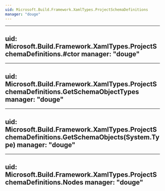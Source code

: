 ```yaml
---
uid: Microsoft.Build.Framework.XamlTypes.ProjectSchemaDefinitions
manager: "douge"
---
```


---
uid: Microsoft.Build.Framework.XamlTypes.ProjectSchemaDefinitions.#ctor
manager: "douge"
---

---
uid: Microsoft.Build.Framework.XamlTypes.ProjectSchemaDefinitions.GetSchemaObjectTypes
manager: "douge"
---

---
uid: Microsoft.Build.Framework.XamlTypes.ProjectSchemaDefinitions.GetSchemaObjects(System.Type)
manager: "douge"
---

---
uid: Microsoft.Build.Framework.XamlTypes.ProjectSchemaDefinitions.Nodes
manager: "douge"
---
